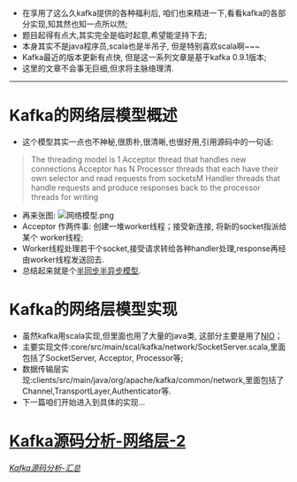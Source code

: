 * 在享用了这么久kafka提供的各种福利后, 咱们也来精进一下,看看kafka的各部分实现,知其然也知一点所以然;
* 题目起得有点大,其实完全是临时起意,希望能坚持下去;
* 本身其实不是java程序员,scala也是半吊子, 但是特别喜欢scala啊~~~
* Kafka最近的版本更新有点快, 但是这一系列文章是基于kafka 0.9.1版本;
* 这里的文章不会事无巨细,但求将主脉络理清.
***
# Kafka的网络层模型概述
* 这个模型其实一点也不神秘,很质朴,很清晰,也很好用,引用源码中的一句话:
>The threading model is 1 Acceptor thread that handles new connections Acceptor has N Processor threads that each have their own selector and read requests from socketsM Handler threads that handle requests and produce responses back to the processor threads for writing
* 再来张图:
![网络模型.png](http://upload-images.jianshu.io/upload_images/2020390-267f4c72690e1d1c.png?imageMogr2/auto-orient/strip%7CimageView2/2/w/1240)
* Acceptor 作两件事: 创建一堆worker线程；接受新连接, 将新的socket指派给某个 worker线程;
* Worker线程处理若干个socket,接受请求转给各种handler处理,response再经由worker线程发送回去.
* 总结起来就是个[半同步半异步模型](https://github.com/DavidLiuXh/lightningserver).
# Kafka的网络层模型实现
* 虽然kafka用scala实现,但里面也用了大量的java类, 这部分主要是用了[NIO](http://tutorials.jenkov.com/java-nio/index.html)；
* 主要实现文件:core/src/main/scal/kafka/network/SocketServer.scala,里面包括了SocketServer, Acceptor, Processor等;
* 数据传输层实现:clients/src/main/java/org/apache/kafka/common/network,里面包括了Channel,TransportLayer,Authenticator等.
* 下一篇咱们开始进入到具体的实现...

#  [Kafka源码分析-网络层-2](http://www.jianshu.com/p/713df18cf47c)

###### [Kafka源码分析-汇总](http://www.jianshu.com/p/aa274f8fe00f)